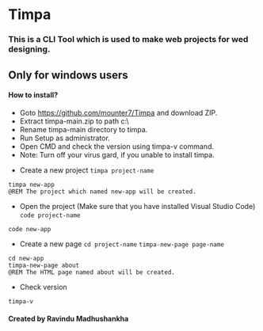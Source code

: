 # Timpa #
### This is a CLI Tool which is used to make web projects for wed designing.  ###
## Only for windows users ##

#### How to install? ####
- Goto https://github.com/mounter7/Timpa and download ZIP.
- Extract timpa-main.zip to path c:\
- Rename timpa-main directory to timpa.
- Run Setup as administrator.
- Open CMD and check the version using timpa-v command.
- Note: Turn off your virus gard, if you unable to install timpa.

* Create a new project
``` timpa project-name ```
``` batch
timpa new-app      
@REM The project which named new-app will be created.
```

* Open the project (Make sure that you have installed Visual Studio Code)
``` code project-name ```
``` batch
code new-app
```

* Create a new page
``` cd project-name ```
``` timpa-new-page page-name ```
``` batch
cd new-app
timpa-new-page about       
@REM The HTML page named about will be created.
```

* Check version
```
timpa-v
```


#### Created by Ravindu Madhushankha ####
